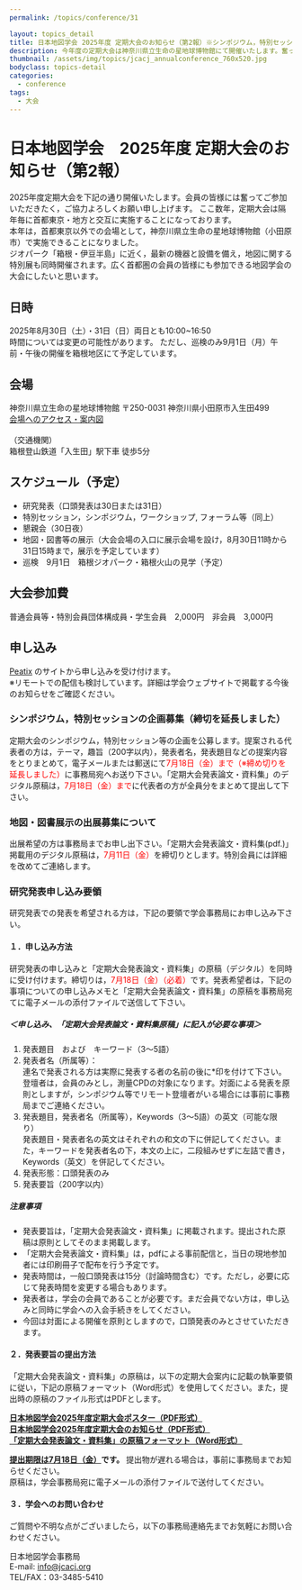 ```yaml
---
permalink: /topics/conference/31

layout: topics_detail
title: 日本地図学会 2025年度 定期大会のお知らせ（第2報）※シンポジウム，特別セッションの企画募集延長
description: 今年度の定期大会は神奈川県立生命の星地球博物館にて開催いたします。奮ってご参加ください。
thumbnail: /assets/img/topics/jcacj_annualconference_760x520.jpg
bodyclass: topics-detail
categories:
  - conference
tags:
  - 大会
---
```


# 日本地図学会　2025年度 定期大会のお知らせ（第2報）

2025年度定期大会を下記の通り開催いたします。会員の皆様には奮ってご参加いただきたく，ご協力よろしくお願い申し上げます。
ここ数年，定期大会は隔年毎に首都東京・地方と交互に実施することになっております。<br>
本年は，首都東京以外での会場として，神奈川県立生命の星地球博物館（小田原市）で実施できることになりました。<br>
ジオパーク「箱根・伊豆半島」に近く，最新の機器と設備を備え，地図に関する特別展も同時開催されます。広く首都圏の会員の皆様にも参加できる地図学会の大会にしたいと思います。

## 日時
2025年8月30日（土）・31日（日）両日とも10:00~16:50<br>
時間については変更の可能性があります。
ただし、巡検のみ9月1日（月）午前・午後の開催を箱根地区にて予定しています。

## 会場
神奈川県立生命の星地球博物館
〒250-0031 神奈川県小田原市入生田499<br>
[会場へのアクセス・案内図](https://nh.kanagawa-museum.jp/www/contents/1001000000001/index.html)<br>
<br>
（交通機関）<br>
箱根登山鉄道「入生田」駅下車 徒歩5分

## スケジュール（予定）
- 研究発表（口頭発表は30日または31日）
- 特別セッション，シンポジウム，ワークショップ, フォーラム等（同上）
- 懇親会（30日夜）
- 地図・図書等の展示（大会会場の入口に展示会場を設け，8月30日11時から31日15時まで，展示を予定しています）
- 巡検　9月1日　箱根ジオパーク・箱根火山の見学（予定）

## 大会参加費
普通会員等・特別会員団体構成員・学生会員　2,000円　非会員　3,000円

## 申し込み
[Peatix](https://2025jcaodawara.peatix.com/view) のサイトから申し込みを受け付けます。<br>
※リモートでの配信も検討しています。詳細は学会ウェブサイトで掲載する今後のお知らせをご確認ください。

### シンポジウム，特別セッションの企画募集（締切を延長しました）

定期大会のシンポジウム，特別セッション等の企画を公募します。提案される代表者の方は，テーマ，趣旨（200字以内），発表者名，発表題目などの提案内容をとりまとめて，電子メールまたは郵送にて<span style="color: red; ">7月18日（金）まで（※締め切りを延長しました）</span>に事務局宛へお送り下さい。「定期大会発表論文・資料集」のデジタル原稿は，<span style="color: red; ">7月18日（金）まで</span>に代表者の方が全員分をまとめて提出して下さい。

### 地図・図書展示の出展募集について
出展希望の方は事務局までお申し出下さい。「定期大会発表論文・資料集(pdf.)」掲載用のデジタル原稿は，<span style="color: red; ">7月11日（金）</span>を締切りとします。特別会員には詳細を改めてご連絡します。<br>
### 研究発表申し込み要領
研究発表での発表を希望される方は，下記の要領で学会事務局にお申し込み下さい。<br>
#### １．申し込み方法
研究発表の申し込みと「定期大会発表論文・資料集」の原稿（デジタル）を同時に受け付けます。締切りは，<span style="color: red; ">7月18日（金）（必着）</span>です。発表希望者は，下記の事項についての申し込みメモと「定期大会発表論文・資料集」の原稿を事務局宛てに電子メールの添付ファイルで送信して下さい。

##### ＜申し込み、「定期大会発表論文・資料集原稿」に記入が必要な事項＞
1. 発表題目　および　キーワード（3～5語）
2. 発表者名（所属等）：<br>
連名で発表される方は実際に発表する者の名前の後に*印を付けて下さい。登壇者は，会員のみとし，測量CPDの対象になります。対面による発表を原則としますが，シンポジウム等でリモート登壇者がいる場合には事前に事務局までご連絡ください。
3. 発表題目，発表者名（所属等），Keywords（3～5語）の英文（可能な限り）<br>
発表題目・発表者名の英文はそれぞれの和文の下に併記してください。また，キーワードを発表者名の下，本文の上に，二段組みせずに左詰で書き，Keywords（英文）を併記してください。
4. 発表形態：口頭発表のみ
5. 発表要旨（200字以内）

##### 注意事項
- 発表要旨は，「定期大会発表論文・資料集」に掲載されます。提出された原稿は原則としてそのまま掲載します。
- 「定期大会発表論文・資料集」は，pdfによる事前配信と，当日の現地参加者には印刷冊子で配布を行う予定です。
- 発表時間は，一般口頭発表は15分（討論時間含む）です。ただし，必要に応じて発表時間を変更する場合もあります。
- 発表者は，学会の会員であることが必要です。まだ会員でない方は，申し込みと同時に学会への入会手続きをしてください。
- 今回は対面による開催を原則としますので，口頭発表のみとさせていただきます。

#### ２．発表要旨の提出方法
「定期大会発表論文・資料集」の原稿は，以下の定期大会案内に記載の執筆要領に従い，下記の原稿フォーマット（Word形式）を使用してください。また，提出時の原稿のファイル形式はPDFとします。

**[日本地図学会2025年度定期大会ポスター（PDF形式）](../../archive/file/program/2025Odawara_poster.pdf)**<br>
**[日本地図学会2025年度定期大会のお知らせ（PDF形式）](../../archive/file/program/2025Odawara_entryguide.pdf)**<br>
**[「定期大会発表論文・資料集」の原稿フォーマット（Word形式）](../../archive/file/program/Templete2025JCA.docx)**<br>

**<u>提出期限は7月18日（金）</u>です。** 
提出物が遅れる場合は，事前に事務局までお知らせください。<br>
原稿は，学会事務局宛に電子メールの添付ファイルで送付してください。<br>
#### ３．学会へのお問い合わせ
ご質問や不明な点がございましたら，以下の事務局連絡先までお気軽にお問い合わせください。

日本地図学会事務局<br>
E-mail: [info@jcacj.org](<mailto:info@jcacj.org>)<br>
TEL/FAX：03-3485-5410
